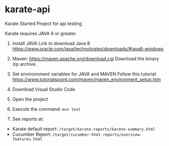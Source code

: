 # karate-api
Karate Started Project for api testing


Karate requires JAVA 8 or greater.

1. Install JAVA
Link to download Java 8 https://www.oracle.com/java/technologies/downloads/#java8-windows

2. Maven:  https://maven.apache.org/download.cgi
Download the binary zip archive.

3. Set environnment variables for JAVA and MAVEN
Follow this tutorial: https://www.tutorialspoint.com/maven/maven_environment_setup.htm

4. Download Visual Studio Code

5. Open the project

6. Execute the command: ```mvn test```

7. See reports at:
- Karate default report: 
```/target/karate-reports/karate-summary.html```
- Cucumber Report: 
```/target/cucumber-html-reports/overview-features.html```